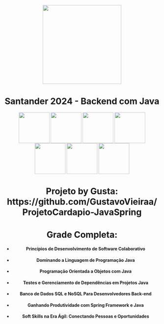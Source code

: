 <div align="center">
  <img src=https://hermes.dio.me/tracks/a039b34c-7aa8-4a3d-b765-07c8c837f67a.png height="256" width="256">
  <h1><strong>Santander 2024 - Backend com Java</strong></h1>
</div>
<div align="center">
  <img align="center" src=https://cdn-icons-png.flaticon.com/512/226/226777.png height="100" width="100">
  <img align="center" src=https://forge.univ-lyon1.fr/uploads/-/system/project/avatar/16855/Staruml_logo.png height="100" width="100">
  <img align="center" src=https://miro.medium.com/v2/resize:fit:450/1*kbSGIVukG6lL7JtAa9wiDA.png height="100" width="100">
  <img align="center" src=https://junit.org/junit5/assets/img/junit5-logo.png height="100" width="100">
  <img align="center" src=https://cdn-icons-png.flaticon.com/512/4492/4492311.png height="100" width="100">
  <img align="center" src=https://cdn.icon-icons.com/icons2/2415/PNG/512/mongodb_original_wordmark_logo_icon_146425.png height="100" width="100">
  <img align="center" src=https://static-00.iconduck.com/assets.00/spring-icon-256x256-2efvkvky.png height="100" width="100">
</div>

<div align="center">
  <h1>Projeto by Gusta:
  https://github.com/GustavoVieiraa/ProjetoCardapio-JavaSpring
  </h1>
</div>

<div align="center">
  <h1><strong>Grade Completa:</strong></h1>
  <ul>
    <li><h4>Princípios de Desenvolvimento de Software Colaborativo</h4></li>
    <li><h4>Dominando a Linguagem de Programação Java</h4></li>
    <li><h4>Programação Orientada a Objetos com Java</h4></li>
    <li><h4>Testes e Gerenciamento de Dependências em Projetos Java</h4></li>
    <li><h4>Banco de Dados SQL e NoSQL Para Desenvolvedores Back-end</h4></li>
    <li><h4>Ganhando Produtividade com Spring Framework e Java</h4></li>
    <li><h4>Soft Skills na Era Ágil: Conectando Pessoas e Oportunidades</h4></li>
  </ul>
</div>
